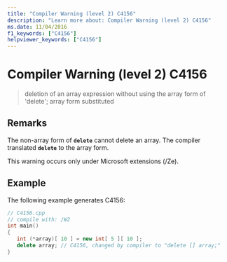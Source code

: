 ```yaml
---
title: "Compiler Warning (level 2) C4156"
description: "Learn more about: Compiler Warning (level 2) C4156"
ms.date: 11/04/2016
f1_keywords: ["C4156"]
helpviewer_keywords: ["C4156"]
---
```

# Compiler Warning (level 2) C4156

> deletion of an array expression without using the array form of 'delete'; array form substituted

## Remarks

The non-array form of **`delete`** cannot delete an array. The compiler translated **`delete`** to the array form.

This warning occurs only under Microsoft extensions (/Ze).

## Example

The following example generates C4156:

```cpp
// C4156.cpp
// compile with: /W2
int main()
{
   int (*array)[ 10 ] = new int[ 5 ][ 10 ];
   delete array; // C4156, changed by compiler to "delete [] array;"
}
```
